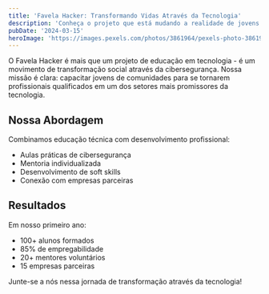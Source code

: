 ```yaml
---
title: 'Favela Hacker: Transformando Vidas Através da Tecnologia'
description: 'Conheça o projeto que está mudando a realidade de jovens nas comunidades através da cibersegurança'
pubDate: '2024-03-15'
heroImage: 'https://images.pexels.com/photos/3861964/pexels-photo-3861964.jpeg'
---
```


O Favela Hacker é mais que um projeto de educação em tecnologia - é um movimento de transformação social através da cibersegurança. Nossa missão é clara: capacitar jovens de comunidades para se tornarem profissionais qualificados em um dos setores mais promissores da tecnologia.

## Nossa Abordagem

Combinamos educação técnica com desenvolvimento profissional:

- Aulas práticas de cibersegurança
- Mentoria individualizada
- Desenvolvimento de soft skills
- Conexão com empresas parceiras

## Resultados

Em nosso primeiro ano:
- 100+ alunos formados
- 85% de empregabilidade
- 20+ mentores voluntários
- 15 empresas parceiras

Junte-se a nós nessa jornada de transformação através da tecnologia!